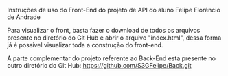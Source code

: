 Instruções de uso do Front-End do projeto de API do aluno Felipe Florêncio de Andrade

Para visualizar o front, basta fazer o download de todos os arquivos presente no diretório do Git Hub e abrir o arquivo "index.html", dessa forma já é possível visualizar toda a construção do front-end.

A parte complementar do projeto referente ao Back-End esta presente no outro diretório do Git Hub: https://github.com/S3GFelipe/Back.git



